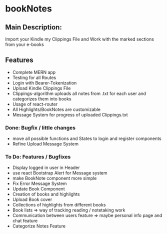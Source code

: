 # bookNotes
## Main Description:
Import your Kindle my Clippings File and Work with the marked sections from your e-books
## Features
- Complete MERN app
- Testing for all Routes
- Login with Bearer-Tokenization
- Upload Kindle Clippings File
- Clippings-algorithm uploads all notes from .txt for each user and categorizes them into books
- Usage of react-router
- All Highlights/BookNotes are customizable
- Message System for progress of uploaded Clippings.txt
### Done: Bugfix / little changes
- move all possible functions and States to login and register components
- Refine Upload Message System
### To Do: Features / Bugfixes
- Display logged in user in Header
- use react Bootstrap Alert for Message system
- make BookNote component more simple
- Fix Error Message System
- Update Book Component
- Creation of books and highlights
- Upload Book cover
- Collections of highlights from different books
- Book lists => way of tracking reading / notetaking work
- Communication between users feature => maybe personal info page and chat feature
- Categorize Notes Feature